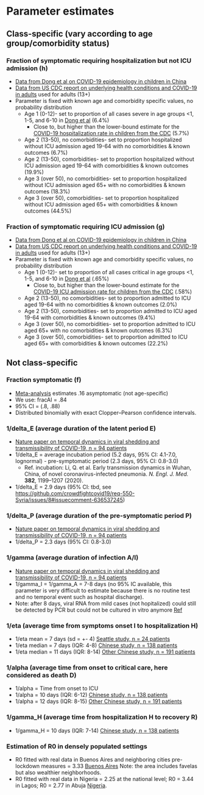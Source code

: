 # Parameter estimates

## Class-specific (vary according to age group/comorbidity status)

### Fraction of symptomatic requiring hospitalization but not ICU admission (h)
* [Data from Dong et al on COVID-19 epidemiology in children in China](https://pediatrics.aappublications.org/content/pediatrics/early/2020/03/16/peds.2020-0702.full.pdf)
* [Data from US CDC report on underlying health conditions and COVID-19 in adults](https://www.ncbi.nlm.nih.gov/pmc/articles/PMC7119513/) used for adults (13+)
* Parameter is fixed with known age and comorbidity specific values, no probability distribution
  * Age 1 (0-12)- set to proportion of all cases severe in age groups <1, 1-5, and 6-10 in [Dong et al](https://pediatrics.aappublications.org/content/pediatrics/early/2020/03/16/peds.2020-0702.full.pdf) (6.4%)
      * Close to, but higher than the lower-bound estimate for the [COVID-19 hospitalization rate in children from the CDC](https://www.cdc.gov/mmwr/volumes/69/wr/mm6914e4.htm?s_cid=mm6914e4_e&deliveryName=USCDC_921-DM25115#T1_down) (5.7%)
  * Age 2 (13-50), no comorbidities- set to proportion hospitalized without ICU admission aged 19-64 with no comorbidities & known outcomes (6.7%)
  * Age 2 (13-50), comorbidities- set to proportion hospitalized without ICU admission aged 19-64 with comorbidities & known outcomes (19.9%)
  * Age 3 (over 50), no comorbidities- set to proportion hospitalized without ICU admission aged 65+ with no comorbidities & known outcomes (18.3%)
  * Age 3 (over 50), comorbidities- set to proportion hospitalized without ICU admission aged 65+ with comorbidities & known outcomes (44.5%)

### Fraction of symptomatic requiring ICU admission (g)
* [Data from Dong et al on COVID-19 epidemiology in children in China](https://pediatrics.aappublications.org/content/pediatrics/early/2020/03/16/peds.2020-0702.full.pdf)
* [Data from US CDC report on underlying health conditions and COVID-19 in adults](https://www.ncbi.nlm.nih.gov/pmc/articles/PMC7119513/) used for adults (13+)
* Parameter is fixed with known age and comorbidity specific values, no probability distribution
  * Age 1 (0-12)- set to proportion of all cases critical in age groups <1, 1-5, and 6-10 in [Dong et al](https://pediatrics.aappublications.org/content/pediatrics/early/2020/03/16/peds.2020-0702.full.pdf) (.65%)
      * Close to, but higher than the lower-bound estimate for the [COVID-19 ICU admission rate for children from the CDC](https://www.cdc.gov/mmwr/volumes/69/wr/mm6914e4.htm?s_cid=mm6914e4_e&deliveryName=USCDC_921-DM25115#T1_down) (.58%)
  * Age 2 (13-50), no comorbidities- set to proportion admitted to ICU aged 19-64 with no comorbidities & known outcomes (2.0%)
  * Age 2 (13-50), comorbidities- set to proportion admitted to ICU aged 19-64 with comorbidities & known outcomes (9.4%)
  * Age 3 (over 50), no comorbidities- set to proportion admitted to ICU aged 65+ with no comorbidities & known outcomes (6.3%)
  * Age 3 (over 50), comorbidities- set to proportion admitted to ICU aged 65+ with comorbidities & known outcomes (22.2%)


## Not class-specific

### Fraction symptomatic (f)
* [Meta-analysis](https://www.medrxiv.org/content/10.1101/2020.05.10.20097543v1) estimates .16 asymptomatic (not age-specific)
* We use: fracAI = .84
* 95% CI = (.8, .88)
* Distributed binomially with exact Clopper–Pearson confidence intervals.

### 1/delta_E (average duration of the latent period E)
* [Nature paper on temporal dynamics in viral shedding and transmissibility of COVID-19, n = 94 patients](https://www.nature.com/articles/s41591-020-0869-5#citeas)
* 1/delta_E = average incubation period (5.2 days, 95% CI: 4.1-7.0, lognormal) - pre-symptomatic period (2.3 days, 95% CI: 0.8-3.0) 
    * Ref. incubation: Li, Q. et al. Early transmission dynamics in Wuhan, China, of novel coronavirus-infected pneumonia. _N. Engl. J. Med._ **382**, 1199–1207 (2020).
* 1/delta_E = 2.9 days (95% CI: tbd, see https://github.com/crowdfightcovid19/req-550-Syria/issues/8#issuecomment-636537245)

### 1/delta_P (average duration of the pre-symptomatic period P)
* [Nature paper on temporal dynamics in viral shedding and transmissibility of COVID-19, n = 94 patients](https://www.nature.com/articles/s41591-020-0869-5#citeas)
* 1/delta_P = 2.3 days (95% CI: 0.8-3.0) 

### 1/gamma (average duration of infection A/I)
* [Nature paper on temporal dynamics in viral shedding and transmissibility of COVID-19, n = 94 patients](https://www.nature.com/articles/s41591-020-0869-5#citeas)
* 1/gamma_I = 1/gamma_A = 7-8 days (no 95% IC available, this parameter is very difficult to estimate because there is no routine test and no temporal event such as hospital discharge). 
* Note: after 8 days, viral RNA from mild cases (not hopitalized) could still be detected by PCR but could not be cultured in vitro anymore [Ref](https://www.nature.com/articles/s41586-020-2196-x)

### 1/eta (average time from symptoms onset I to hospitalization H)
* 1/eta mean = 7 days (sd = +- 4) [Seattle study, n = 24 patients](https://www.nejm.org/doi/full/10.1056/NEJMoa2004500)
* 1/eta median = 7 days (IQR: 4-8) [Chinese study, n = 138 patients](https://jamanetwork.com/journals/jama/fullarticle/2761044)
* 1/eta median = 11 days (IQR: 8-14) [Other Chinese study, n = 191 patients](https://www.thelancet.com/journals/lancet/article/PIIS0140-6736(20)30566-3/fulltext)

### 1/alpha (average time from onset to critical care, here considered as death D)
* 1/alpha = Time from onset to ICU
* 1/alpha = 10 days (IQR: 6-12) [Chinese study, n = 138 patients](https://jamanetwork.com/journals/jama/fullarticle/2761044)
* 1/alpha = 12 days (IQR: 8-15) [Other Chinese study, n = 191 patients](https://www.thelancet.com/journals/lancet/article/PIIS0140-6736(20)30566-3/fulltext)

### 1/gamma_H (average time from hospitalization H to recovery R)
* 1/gamma_H = 10 days (IQR: 7-14) [Chinese study, n = 138 patients](https://jamanetwork.com/journals/jama/fullarticle/2761044)

### Estimation of R0 in densely populated settings
* R0 fitted with real data in Buenos Aires and neighboring cities pre-lockdown measures = 3.33 [Buenos Aires](https://arxiv.org/abs/2005.06297) Note: the area includes favelas but also wealthier neighborhoods. 
* R0 fitted with real data in Nigeria = 2.25 at the national level; R0 = 3.44 in Lagos; R0 = 2.77 in Abuja [Nigeria](https://papers.ssrn.com/sol3/papers.cfm?abstract_id=3596095).
